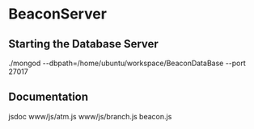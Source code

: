 # BeaconServer

## Starting the Database Server
./mongod --dbpath=/home/ubuntu/workspace/BeaconDataBase --port 27017 

## Documentation 
jsdoc www/js/atm.js www/js/branch.js beacon.js